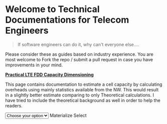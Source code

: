 # Welcome to Technical Documentations for Telecom Engineers

> If software engineers can do it, why can't everyone else....

Please consider these as guides based on industry experience. You are most welcome to Fork the repo / submit a pull request in case you have improvements in your mind.


[**Practical LTE FDD Capacity Dimensioning**](ltefdddimensioning.md)

This page contains documentation to estimate a cell capacity by calculating overheads using mainly statistics available from the NW. This would result in a slightly better estimate comparing to only Theoretical calculations.
I have tried to include the theoretical background as well in order to help the readers.

<link rel="stylesheet" href="https://cdnjs.cloudflare.com/ajax/libs/materialize/1.0.0/css/materialize.min.css">

<script src="https://cdnjs.cloudflare.com/ajax/libs/materialize/1.0.0/js/materialize.min.js"></script>

<div id="text"></div>

<div class="input-field col s12">
    <select>
      <option value="" disabled selected>Choose your option</option>
      <option value="1">Option 1</option>
      <option value="2">Option 2</option>
      <option value="3">Option 3</option>
    </select>
    <label>Materialize Select</label>
  </div>
  


<script>
document.getElementById("text").innerHTML = "Text added by JavaScript code";
</script>
